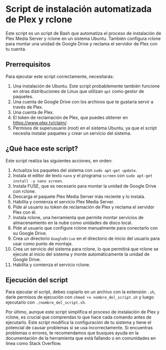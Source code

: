 # Script de instalación automatizada de Plex y rclone

Este script es un script de Bash que automatiza el proceso de instalación de Plex Media Server y rclone en un sistema Ubuntu. También configura rclone para montar una unidad de Google Drive y reclama el servidor de Plex con tu cuenta.

## Prerrequisitos

Para ejecutar este script correctamente, necesitarás:

1. Una instalación de Ubuntu. Este script probablemente también funcione en otras distribuciones de Linux que utilizan `apt` como gestor de paquetes.
2. Una cuenta de Google Drive con los archivos que te gustaría servir a través de Plex.
3. Una cuenta de Plex.
4. El token de reclamación de Plex, que puedes obtener en https://www.plex.tv/claim/.
5. Permisos de superusuario (root) en el sistema Ubuntu, ya que el script necesita instalar paquetes y crear un servicio del sistema.

## ¿Qué hace este script?

Este script realiza las siguientes acciones, en orden:

1. Actualiza los paquetes del sistema con `sudo apt-get update`.
2. Instala el editor de texto `nano` y el programa `screen` con `sudo apt-get install -y nano screen`.
3. Instala FUSE, que es necesario para montar la unidad de Google Drive con rclone.
4. Descarga el paquete Plex Media Server más reciente y lo instala.
5. Habilita y comienza el servicio Plex Media Server.
6. Pide al usuario su token de reclamación de Plex y reclama el servidor Plex con él.
7. Instala rclone, una herramienta que permite montar servicios de almacenamiento en la nube como unidades de disco local.
8. Pide al usuario que configure rclone manualmente para conectarlo con su Google Drive.
9. Crea un directorio `GoogleDrive` en el directorio de inicio del usuario para usar como punto de montaje.
10. Crea un servicio del sistema para rclone, lo que permitirá que rclone se ejecute al inicio del sistema y monte automáticamente la unidad de Google Drive.
11. Habilita y comienza el servicio rclone.

## Ejecución del script

Para ejecutar el script, debes copiarlo en un archivo con la extensión `.sh`, darle permisos de ejecución con `chmod +x nombre_del_script.sh` y luego ejecutarlo con `./nombre_del_script.sh`.

Por último, aunque este script simplifica el proceso de instalación de Plex y rclone, es crucial que comprendas lo que hace cada comando antes de ejecutarlo. Este script modifica la configuración de tu sistema y tiene el potencial de causar problemas si se usa incorrectamente. Si encuentras problemas o errores, te recomendamos que busques ayuda en la documentación de la herramienta que está fallando o en comunidades en línea como Stack Overflow.
